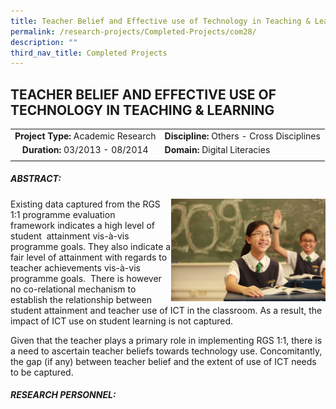 ```yaml
---
title: Teacher Belief and Effective use of Technology in Teaching & Learning
permalink: /research-projects/Completed-Projects/com28/
description: ""
third_nav_title: Completed Projects
---
```

## TEACHER BELIEF AND EFFECTIVE USE OF TECHNOLOGY IN TEACHING & LEARNING

|   |   |
|:-:|---|
|**Project Type:** Academic Research   | **Discipline:** Others - Cross Disciplines  |
| **Duration:** 03/2013 - 08/2014  | **Domain:** Digital Literacies  |
|   |   |

##### ABSTRACT:

<img src="/images/value of class paerticipation.jpg" style="width:49%" align=right>
Existing data captured from the RGS 1:1 programme evaluation framework indicates a high level of student  attainment vis-à-vis programme goals. They also indicate a fair level of attainment with regards to teacher achievements vis-à-vis programme goals.   There is however no co-relational mechanism to establish the relationship between student attainment and teacher use of ICT in the classroom. As a result, the impact of ICT use on student learning is not captured. 

Given that the teacher plays a primary role in implementing RGS 1:1, there is a need to ascertain teacher beliefs towards technology use. Concomitantly, the gap (if any) between teacher belief and the extent of use of ICT needs to be captured.

##### RESEARCH PERSONNEL:

